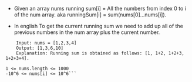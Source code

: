 * Given an array nums
running sum[i] = All the numbers from index 0 to i of the num array. 
aka runningSum[i] = sum(nums[0]…nums[i]).

* In english 
To get the current running sum we need to add up all of the 
previous numbers in the num array plus the current number. 

```Example
    Input: nums = [1,2,3,4]
    Output: [1,3,6,10]
    Explanation: Running sum is obtained as follows: [1, 1+2, 1+2+3, 1+2+3+4].
```

```constraints 
1 <= nums.length <= 1000
-10^6 <= nums[i] <= 10^6```